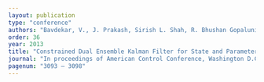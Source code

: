 ```yaml
---
layout: publication
type: "conference"
authors: "Bavdekar, V., J. Prakash, Sirish L. Shah, R. Bhushan Gopaluni"
order: 36
year: 2013
title: "Constrained Dual Ensemble Kalman Filter for State and Parameter Estimation"
journal: "In proceedings of American Control Conference, Washington D.C., USA"
pagenum: "3093 – 3098"
---
```

